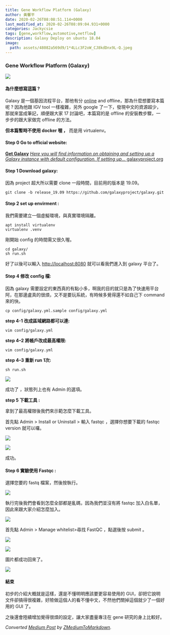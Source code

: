 ```yaml
---
title: Gene Workflow Platform (Galaxy)
author: 黃馨平
date: 2020-02-26T08:08:51.114+0000
last_modified_at: 2020-02-26T08:09:04.931+0000
categories: Jackycsie
tags: [gene,workflow,automotive,netflow]
description: Galaxy Deploy on ubuntu 18.04
image:
  path: assets/48082a569d9/1*4LLc3F2oW_CJ8kdDnx9L-Q.jpeg
---
```


### Gene Workflow Platform \(Galaxy\)


![](assets/48082a569d9/1*4LLc3F2oW_CJ8kdDnx9L-Q.jpeg)

#### 為什麼想寫這篇 ?

Galaxy 是一個基因流程平台，那他有分 [online](https://usegalaxy.org/) and offline，那為什麼想要寫本篇呢 ? 因為他跟 IGV tool 一樣複雜，另外 google 了一下，發現中文的資源超少，那就來當成筆記，順便跟大家 17 討論吧，本篇寫的是 offline 的安裝教步驟，一步步的跟大家做完 offline 的方法。

**但本篇暫時不使用 docker 喔 ，** 而是用 virtualenv。
#### Step 0 Go to official website:

[**Get Galaxy**](https://galaxyproject.org/admin/get-galaxy/) 
[_Here you will find information on obtaining and setting up a Galaxy instance with default configuration\. If setting up…_ galaxyproject\.org](https://galaxyproject.org/admin/get-galaxy/)
#### Step 1 Download galaxy:

因為 project 超大所以需要 clone 一段時間，目前用的版本是 19\.09。
```
git clone -b release_19.09 https://github.com/galaxyproject/galaxy.git
```
#### **Step 2** set up envirment **:**

我們需要建立一個虛擬環境，與真實環境隔離。
```
apt install virtualenv
virtualenv .venv
```

剛開始 config 的時間需又很久喔。
```
cd galaxy/
sh run.sh
```

好了以後可以輸入 [http://localhost:8080](http://localhost:8080) 就可以看我們進入到 galaxy 平台了。
#### Step 4 修改 config 檔:

因為 galaxy 需要設定的東西真的有點小多，啊我的目的就只是為了快速用平台阿，在那邊盧真的很煩，又不是要玩系統，有時候多覺得還不如自己下 command 來的快。
```
cp config/galaxy.yml.sample config/galaxy.yml
```

**step 4\-1 改成區域網路都可以連:**
```
vim config/galaxy.yml
```

**step 4–2 將帳戶改成最高權限:**
```
vim config/galaxy.yml
```

**step 4–3 重新 run 1次:**
```
sh run.sh
```


![](assets/48082a569d9/1*yDEYBuqKS0E-9ijJ6iaKEg.jpeg)


成功了 ，狀態列上也有 Admin 的選項。

**step 5 下載工具 :**

拿到了最高權限後我們來示範怎麼下載工具。

首先點 Admin > Install or Uninstall > 輸入 fastqc ，選擇你想要下載的 fastqc version 就可以囉。


![](assets/48082a569d9/1*KSfvOPvkD49sZ8SKxOlsqw.png)



![](assets/48082a569d9/1*i-5Xui-KwM-Yobc2jbXwhg.jpeg)


成功。
#### Step 6 實驗使用 Fastqc :

選擇您要的 fastq 檔案，然後按執行。


![](assets/48082a569d9/1*uZ9udt4iJmiHrKdANnXt4A.jpeg)


執行完後我們會看到怎麼全部都是亂碼，因為我們並沒有將 fastqc 加入白名單，因此來跟大家介紹怎麼加入。


![](assets/48082a569d9/1*anfsQ-sxRHV4NXpolx586g.jpeg)


首先點 Admin > Manage whitelist>尋找 FastQC ，點選後按 submit 。


![](assets/48082a569d9/1*lLCeQSyljfOZw_m5mYK-wA.png)



![](assets/48082a569d9/1*aMfJ6IdhOp2Y1iK6rF4Saw.jpeg)


圖片都成功回來了。


![](assets/48082a569d9/1*Sn8d0qXK-lQJw6uoZ2ETYA.jpeg)

#### 結束

初步的介紹大概就是這樣，還是不懂明明應該要更容易使用的 GUI，卻把它說明文件卻搞得很複雜，好險做這個人的看不懂中文，不然他們關掉這個就少了一個好用的 GUI 了。

之後還會陸續增加覺得很煩的設定，讓大家盡量專注在 gene 研究的身上比較好。



_Converted [Medium Post](https://medium.com/jacky-life/gene-workflow-platform-galaxy-48082a569d9) by [ZMediumToMarkdown](https://github.com/ZhgChgLi/ZMediumToMarkdown)._
